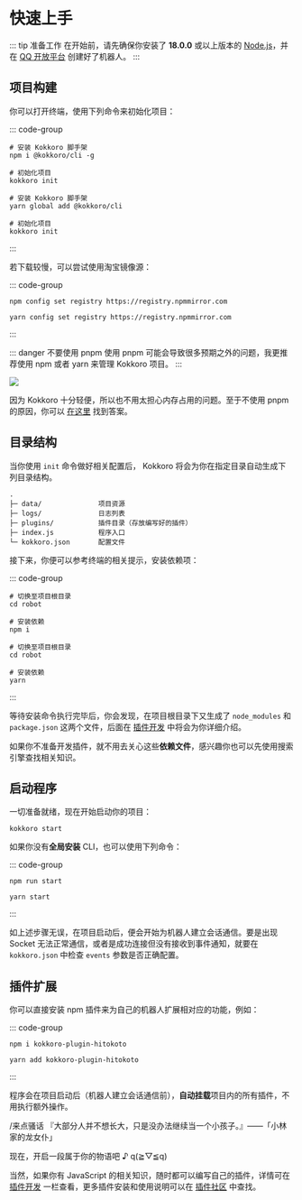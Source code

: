 # 快速上手

::: tip 准备工作
在开始前，请先确保你安装了 **18.0.0** 或以上版本的 [Node.js](https://nodejs.org/zh-cn/)，并在 [QQ 开放平台](https://bot.q.qq.com/wiki/develop/api-v2/) 创建好了机器人。
:::

## 项目构建

你可以打开终端，使用下列命令来初始化项目：

::: code-group

```shell:no-line-numbers [npm]
# 安装 Kokkoro 脚手架
npm i @kokkoro/cli -g

# 初始化项目
kokkoro init
```

```shell:no-line-numbers [yarn]
# 安装 Kokkoro 脚手架
yarn global add @kokkoro/cli

# 初始化项目
kokkoro init
```

:::

若下载较慢，可以尝试使用淘宝镜像源：

::: code-group

```shell:no-line-numbers [npm]
npm config set registry https://registry.npmmirror.com
```

```shell:no-line-numbers [yarn]
yarn config set registry https://registry.npmmirror.com
```

:::

::: danger 不要使用 pnpm
使用 pnpm 可能会导致很多预期之外的问题，我更推荐使用 npm 或者 yarn 来管理 Kokkoro 项目。
:::

![](https://camo.githubusercontent.com/8325363bff130976c862214c3af00c483f26de09ba7e4c31c54bdc14c08c3c55/68747470733a2f2f7062732e7477696d672e636f6d2f6d656469612f444549565f3158577341416c5932392e6a7067)

因为 Kokkoro 十分轻便，所以也不用太担心内存占用的问题。至于不使用 pnpm 的原因，你可以 [在这里](/about/faq) 找到答案。

## 目录结构

当你使用 `init` 命令做好相关配置后， Kokkoro 将会为你在指定目录自动生成下列目录结构。

```tex:no-line-numbers
.
├─ data/              项目资源
├─ logs/              日志列表
├─ plugins/           插件目录（存放编写好的插件）
├─ index.js           程序入口
└─ kokkoro.json       配置文件
```

接下来，你便可以参考终端的相关提示，安装依赖项：

::: code-group

```shell:no-line-numbers [npm]
# 切换至项目根目录
cd robot

# 安装依赖
npm i
```

```shell:no-line-numbers [yarn]
# 切换至项目根目录
cd robot

# 安装依赖
yarn
```

:::

等待安装命令执行完毕后，你会发现，在项目根目录下又生成了 `node_modules` 和 `package.json` 这两个文件，后面在 [插件开发](/develop/application) 中将会为你详细介绍。

如果你不准备开发插件，就不用去关心这些**依赖文件**，感兴趣你也可以先使用搜索引擎查找相关知识。

## 启动程序

一切准备就绪，现在开始启动你的项目：

```shell:no-line-numbers
kokkoro start
```

如果你没有**全局安装** CLI，也可以使用下列命令：

::: code-group

```shell:no-line-numbers [npm]
npm run start
```

```shell:no-line-numbers [yarn]
yarn start
```

:::

如上述步骤无误，在项目启动后，便会开始为机器人建立会话通信。要是出现 Socket 无法正常通信，或者是成功连接但没有接收到事件通知，就要在 `kokkoro.json` 中检查 `events` 参数是否正确配置。

## 插件扩展

你可以直接安装 npm 插件来为自己的机器人扩展相对应的功能，例如：

::: code-group

```shell:no-line-numbers [npm]
npm i kokkoro-plugin-hitokoto
```

```shell:no-line-numbers [yarn]
yarn add kokkoro-plugin-hitokoto
```

:::

程序会在项目启动后（机器人建立会话通信前），**自动挂载**项目内的所有插件，不用执行额外操作。

<ChatPanel>
  <ChatMessage qq="2225151531" nickname="Yuki" at="可可萝">/来点骚话</ChatMessage>
  <ChatMessage qq="2854205915" nickname="可可萝">『大部分人并不想长大，只是没办法继续当一个小孩子。』——「小林家的龙女仆」</ChatMessage>
</ChatPanel>

现在，开启一段属于你的物语吧 ♪ q(≧▽≦q)

当然，如果你有 JavaScript 的相关知识，随时都可以编写自己的插件，详情可在 [插件开发](/develop/overview) 一栏查看，更多插件安装和使用说明可以在 [插件社区](/plugin/awesome) 中查找。

